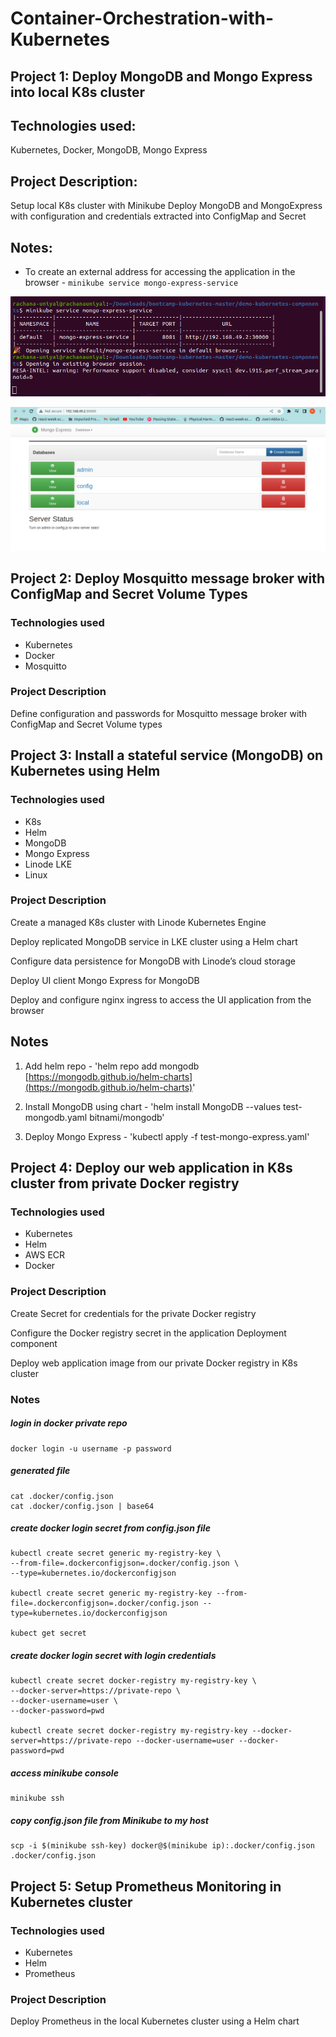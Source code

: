 # Container-Orchestration-with-Kubernetes

## Project 1: Deploy MongoDB and Mongo Express into local K8s cluster

## Technologies used:
Kubernetes, Docker, MongoDB, Mongo Express

## Project Description:
Setup local K8s cluster with Minikube
Deploy MongoDB and MongoExpress with configuration and credentials extracted into ConfigMap and Secret

## Notes:
- To create an external address for accessing the application in the browser - `minikube service mongo-express-service` 

![image 1](https://github.com/rachana-uniyal/Container-Orchestration-with-Kubernetes/blob/main/images/1.png)

![image 2](https://github.com/rachana-uniyal/Container-Orchestration-with-Kubernetes/blob/main/images/2.png)


## Project 2: Deploy Mosquitto message broker with ConfigMap and Secret Volume Types

### Technologies used

- Kubernetes
- Docker
- Mosquitto

### Project Description

Define configuration and passwords for Mosquitto message broker with ConfigMap and Secret Volume types

## Project 3: Install a stateful service (MongoDB) on Kubernetes using Helm

### Technologies used

- K8s
- Helm
- MongoDB
- Mongo Express
- Linode LKE
- Linux

### Project Description

Create a managed K8s cluster with Linode Kubernetes Engine

Deploy replicated MongoDB service in LKE cluster using a Helm chart

Configure data persistence for MongoDB with Linode’s cloud storage

Deploy UI client Mongo Express for MongoDB

Deploy and configure nginx ingress to access the UI application from the browser

## Notes

1. Add helm repo - 'helm repo add mongodb [https://mongodb.github.io/helm-charts](https://mongodb.github.io/helm-charts)'

2. Install MongoDB using chart - 'helm install MongoDB --values test-mongodb.yaml bitnami/mongodb'

3. Deploy Mongo Express - 'kubectl apply -f test-mongo-express.yaml'


## Project 4: Deploy our web application in K8s cluster from private Docker registry

### Technologies used

- Kubernetes
- Helm
- AWS ECR
- Docker

### Project Description

Create Secret for credentials for the private Docker registry

Configure the Docker registry secret in the application Deployment component

Deploy web application image from our private Docker registry in K8s cluster

### Notes


##### login in docker private repo

    docker login -u username -p password 

##### generated file
    cat .docker/config.json
    cat .docker/config.json | base64

##### create docker login secret from config.json file

    kubectl create secret generic my-registry-key \
    --from-file=.dockerconfigjson=.docker/config.json \
    --type=kubernetes.io/dockerconfigjson

    kubectl create secret generic my-registry-key --from-file=.dockerconfigjson=.docker/config.json --type=kubernetes.io/dockerconfigjson

    kubect get secret

##### create docker login secret with login credentials

    kubectl create secret docker-registry my-registry-key \
    --docker-server=https://private-repo \
    --docker-username=user \
    --docker-password=pwd

    kubectl create secret docker-registry my-registry-key --docker-server=https://private-repo --docker-username=user --docker-password=pwd

##### access minikube console

    minikube ssh

##### copy config.json file from Minikube to my host

    scp -i $(minikube ssh-key) docker@$(minikube ip):.docker/config.json .docker/config.json
    
    
## Project 5: Setup Prometheus Monitoring in Kubernetes cluster

### Technologies used

- Kubernetes
- Helm
- Prometheus

### Project Description

Deploy Prometheus in the local Kubernetes cluster using a Helm chart









